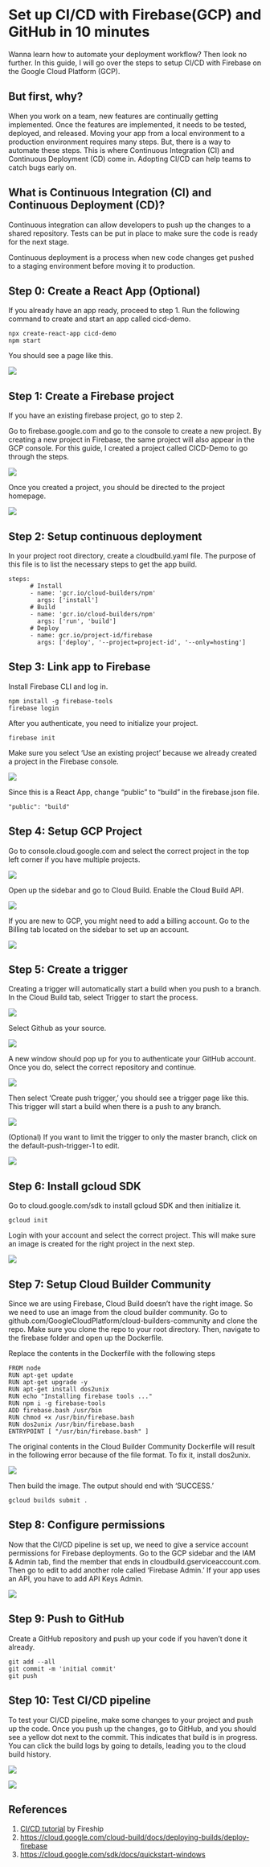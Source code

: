 # Set up CI/CD with Firebase(GCP) and GitHub in 10 minutes

Wanna learn how to automate your deployment workflow? Then look no further. In this guide, I will go over the steps to setup CI/CD with Firebase on the Google Cloud Platform (GCP).

## But first, why?
When you work on a team, new features are continually getting implemented. Once the features are implemented, it needs to be tested, deployed, and released. Moving your app from a local environment to a production environment requires many steps. But, there is a way to automate these steps. This is where Continuous Integration (CI) and Continuous Deployment (CD) come in. Adopting CI/CD can help teams to catch bugs early on.

## What is Continuous Integration (CI) and Continuous Deployment (CD)?
Continuous integration can allow developers to push up the changes to a shared repository. Tests can be put in place to make sure the code is ready for the next stage.

Continuous deployment is a process when new code changes get pushed to a staging environment before moving it to production.

## Step 0: Create a React App (Optional)
If you already have an app ready, proceed to step 1.
Run the following command to create and start an app called cicd-demo.

```
npx create-react-app cicd-demo
npm start
```

You should see a page like this.

![](https://miro.medium.com/max/700/1*Q0cuDFFWnTRFRca9U-PU8A.png)

## Step 1: Create a Firebase project
If you have an existing firebase project, go to step 2.

Go to firebase.google.com and go to the console to create a new project. By creating a new project in Firebase, the same project will also appear in the GCP console. For this guide, I created a project called CICD-Demo to go through the steps.

![](https://miro.medium.com/max/466/1*_FgCsAW1StO234oI45efAg.png)

Once you created a project, you should be directed to the project homepage.

![](https://miro.medium.com/max/700/1*IYClnJuGXbYO16v0-MaBuw.png)

## Step 2: Setup continuous deployment
In your project root directory, create a cloudbuild.yaml file. The purpose of this file is to list the necessary steps to get the app build.

```
steps:
      # Install
      - name: 'gcr.io/cloud-builders/npm'
        args: ['install']
      # Build
      - name: 'gcr.io/cloud-builders/npm'
        args: ['run', 'build']
      # Deploy
      - name: gcr.io/project-id/firebase
        args: ['deploy', '--project=project-id', '--only=hosting']
```

## Step 3: Link app to Firebase
Install Firebase CLI and log in.

```
npm install -g firebase-tools
firebase login
```

After you authenticate, you need to initialize your project.

```
firebase init
```

Make sure you select ‘Use an existing project’ because we already created a project in the Firebase console.

![](https://miro.medium.com/max/554/1*kmrlr31k8ZnxdKCKpPhUwA.png)

Since this is a React App, change “public” to “build” in the firebase.json file.
```
"public": "build"
```

## Step 4: Setup GCP Project
Go to console.cloud.google.com and select the correct project in the top left corner if you have multiple projects.

![](https://miro.medium.com/max/700/1*pZO0sqKdo7FYIfFG5hQ9uA.png)

Open up the sidebar and go to Cloud Build. Enable the Cloud Build API.

![](https://miro.medium.com/max/380/1*eH0EUJS4AYGPiJcOaJguYA.png)

If you are new to GCP, you might need to add a billing account. Go to the Billing tab located on the sidebar to set up an account.

![](https://miro.medium.com/max/559/1*tklWT2Ou3q3H-8BOO0ND7A.png)

## Step 5: Create a trigger
Creating a trigger will automatically start a build when you push to a branch. In the Cloud Build tab, select Trigger to start the process.

![](https://miro.medium.com/max/502/1*YxciGHxm2aoefO0yyzjoAA.png)

Select Github as your source.

![](https://miro.medium.com/max/467/1*RB1L4q1vqojN75b8Oq0w5A.png)

A new window should pop up for you to authenticate your GitHub account. Once you do, select the correct repository and continue.

![](https://miro.medium.com/max/479/1*25Kby4A0lNp2A-1dBKYdFA.png)

Then select ‘Create push trigger,’ you should see a trigger page like this. This trigger will start a build when there is a push to any branch.

![](https://miro.medium.com/max/689/1*9ZmNipu1deG129AnEpxNkg.png)

(Optional) If you want to limit the trigger to only the master branch, click on the default-push-trigger-1 to edit.

![](https://miro.medium.com/max/540/1*f3jrE-tsuRkmsqwcsAVLdg.png)

## Step 6: Install gcloud SDK
Go to cloud.google.com/sdk to install gcloud SDK and then initialize it.
```
gcloud init
```

Login with your account and select the correct project. This will make sure an image is created for the right project in the next step.

![](https://miro.medium.com/max/581/1*RQTrD9OyWAy9xzatSf8FDQ.png)

## Step 7: Setup Cloud Builder Community
Since we are using Firebase, Cloud Build doesn’t have the right image. So we need to use an image from the cloud builder community.
Go to github.com/GoogleCloudPlatform/cloud-builders-community and clone the repo. Make sure you clone the repo to your root directory. Then, navigate to the firebase folder and open up the Dockerfile.

Replace the contents in the Dockerfile with the following steps
```
FROM node
RUN apt-get update
RUN apt-get upgrade -y
RUN apt-get install dos2unix
RUN echo "Installing firebase tools ..."
RUN npm i -g firebase-tools
ADD firebase.bash /usr/bin
RUN chmod +x /usr/bin/firebase.bash
RUN dos2unix /usr/bin/firebase.bash
ENTRYPOINT [ "/usr/bin/firebase.bash" ]
```

The original contents in the Cloud Builder Community Dockerfile will result in the following error because of the file format. To fix it, install dos2unix.

![](https://miro.medium.com/max/700/1*30IpQlEHthfa85TFB6rj2Q.png)

Then build the image. The output should end with ‘SUCCESS.’
```
gcloud builds submit .
```

## Step 8: Configure permissions
Now that the CI/CD pipeline is set up, we need to give a service account permissions for Firebase deployments. Go to the GCP sidebar and the IAM & Admin tab, find the member that ends in cloudbuild.gserviceaccount.com. Then go to edit to add another role called ‘Firebase Admin.’ If your app uses an API, you have to add API Keys Admin.

![](https://miro.medium.com/max/247/1*9_3oJx57aHDnNBz5D5YEMA.png)

## Step 9: Push to GitHub
Create a GitHub repository and push up your code if you haven’t done it already.
```
git add --all
git commit -m 'initial commit'
git push
```
## Step 10: Test CI/CD pipeline
To test your CI/CD pipeline, make some changes to your project and push up the code. Once you push up the changes, go to GitHub, and you should see a yellow dot next to the commit. This indicates that build is in progress. You can click the build logs by going to details, leading you to the cloud build history.

![](https://miro.medium.com/max/544/1*Hl4RalBEYTCZ-waJ5NvsbA.png)

![](https://miro.medium.com/max/700/1*UmI9CpiDHhevHmy8IZtCQg.png)

## References
1. [CI/CD tutorial](https://www.youtube.com/watch?v=Zd014DjonqE) by Fireship
2. https://cloud.google.com/cloud-build/docs/deploying-builds/deploy-firebase
3. https://cloud.google.com/sdk/docs/quickstart-windows